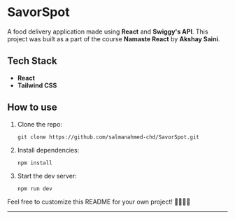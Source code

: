 # SavorSpot

A food delivery application made using **React** and **Swiggy's API**. This project was built as a part of the course **Namaste React** by **Akshay Saini**.

## Tech Stack

- **React**
- **Tailwind CSS**

## How to use

1. Clone the repo:

   ```
   git clone https://github.com/salmanahmed-chd/SavorSpot.git
   ```

2. Install dependencies:

   ```
   npm install
   ```

3. Start the dev server:
   ```
   npm run dev
   ```

Feel free to customize this README for your own project! 🚀🍔🍕🍟

---
